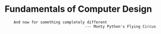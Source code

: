 # Fundamentals of Computer Design
```
	And now for something completely different
									--- Monty Python's Flying Circus
```
